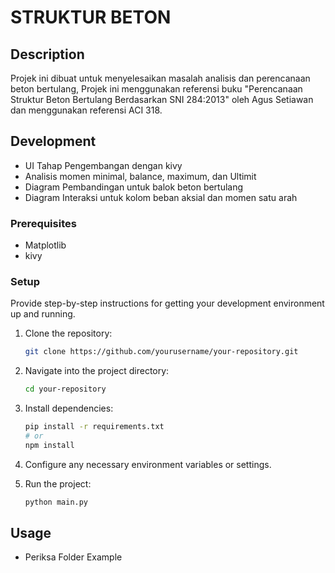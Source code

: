 # STRUKTUR BETON

<!-- Optional: Add a logo or image -->

## Description

Projek ini dibuat untuk menyelesaikan masalah analisis dan perencanaan beton bertulang, Projek ini menggunakan referensi buku "Perencanaan Struktur Beton Bertulang Berdasarkan SNI 284:2013" oleh Agus Setiawan dan menggunakan referensi ACI 318.

## Development

- UI Tahap Pengembangan dengan kivy
- Analisis momen minimal, balance, maximum, dan Ultimit
- Diagram Pembandingan untuk balok beton bertulang
- Diagram Interaksi untuk kolom beban aksial dan momen satu arah


### Prerequisites

- Matplotlib
- kivy

### Setup

Provide step-by-step instructions for getting your development environment up and running.

1. Clone the repository:
    ```bash
    git clone https://github.com/yourusername/your-repository.git
    ```

2. Navigate into the project directory:
    ```bash
    cd your-repository
    ```

3. Install dependencies:
    ```bash
    pip install -r requirements.txt
    # or
    npm install
    ```

4. Configure any necessary environment variables or settings.

5. Run the project:
    ```bash
    python main.py

## Usage

- Periksa Folder Example
